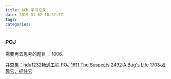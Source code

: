```yaml
---
title: ACM 学习记录
date: 2019-01-02 10:32:57
tags:
categories:
---
```



### POJ
需要再去思考的题目： 1006、 


并查集：[hdu1232畅通工程](https://blog.csdn.net/oliver233/article/details/70162173)   [POJ 1611 The Suspects](http://bailian.openjudge.cn/practice/1611)  [2492:A Bug's Life](http://bailian.openjudge.cn/practice/2492/)   [1703:发现它，抓住它](http://bailian.openjudge.cn/practice/1703)




